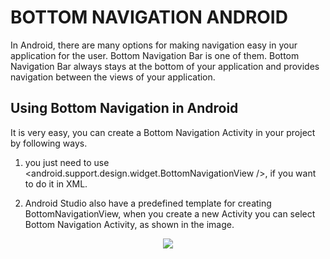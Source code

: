 # BOTTOM NAVIGATION ANDROID
In Android, there are many options for making navigation easy in your application for the user. Bottom Navigation Bar is one of them. Bottom Navigation Bar always stays at the bottom of your application and provides navigation between the views of your application.



## Using Bottom Navigation in Android

It is very easy, you can create a Bottom Navigation Activity in your project by following ways.

1. you just need to use <android.support.design.widget.BottomNavigationView />, if you want to do it in XML.

2. Android Studio also have a predefined template for creating BottomNavigationView, when you create a new Activity you can select Bottom Navigation Activity, as shown in the image.

<p align="center">
  <img src="bottomnav(2).png"/>
</p>
